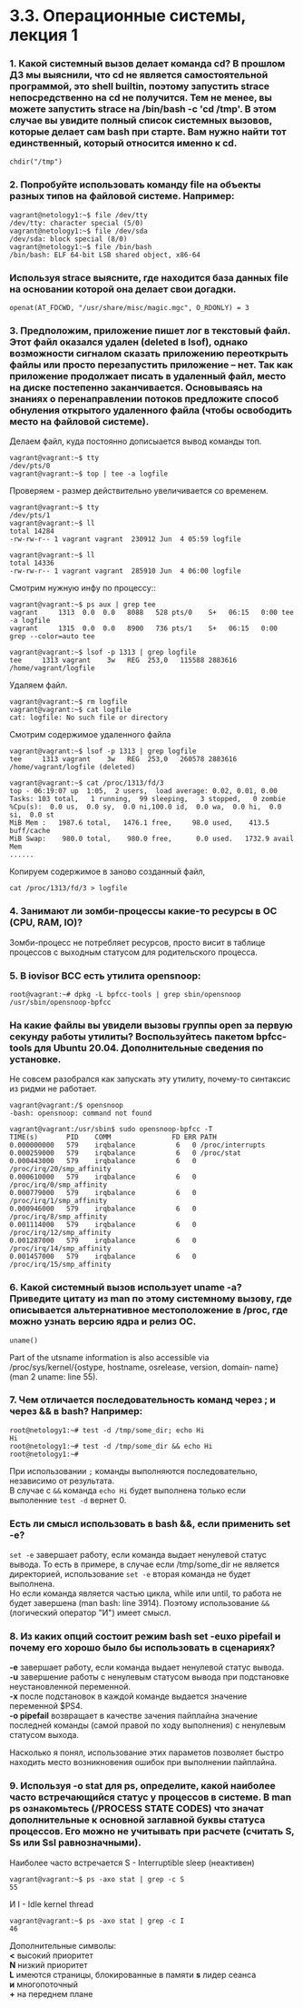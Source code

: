 # 3.3. Операционные системы, лекция 1

### 1. Какой системный вызов делает команда cd? В прошлом ДЗ мы выяснили, что cd не является самостоятельной программой, это shell builtin, поэтому запустить strace непосредственно на cd не получится. Тем не менее, вы можете запустить strace на /bin/bash -c 'cd /tmp'. В этом случае вы увидите полный список системных вызовов, которые делает сам bash при старте. Вам нужно найти тот единственный, который относится именно к cd.

```chdir("/tmp")```

### 2. Попробуйте использовать команду file на объекты разных типов на файловой системе. Например:
```
vagrant@netology1:~$ file /dev/tty
/dev/tty: character special (5/0)
vagrant@netology1:~$ file /dev/sda
/dev/sda: block special (8/0)
vagrant@netology1:~$ file /bin/bash
/bin/bash: ELF 64-bit LSB shared object, x86-64
```
### Используя strace выясните, где находится база данных file на основании которой она делает свои догадки.

```openat(AT_FDCWD, "/usr/share/misc/magic.mgc", O_RDONLY) = 3```

### 3. Предположим, приложение пишет лог в текстовый файл. Этот файл оказался удален (deleted в lsof), однако возможности сигналом сказать приложению переоткрыть файлы или просто перезапустить приложение – нет. Так как приложение продолжает писать в удаленный файл, место на диске постепенно заканчивается. Основываясь на знаниях о перенаправлении потоков предложите способ обнуления открытого удаленного файла (чтобы освободить место на файловой системе).

Делаем файл, куда постоянно дописыается вывод команды топ.
```
vagrant@vagrant:~$ tty
/dev/pts/0
vagrant@vagrant:~$ top | tee -a logfile
```
Проверяем - размер действительно увеличивается со временем.
```
vagrant@vagrant:~$ tty
/dev/pts/1
vagrant@vagrant:~$ ll
total 14284
-rw-rw-r-- 1 vagrant vagrant  230912 Jun  4 05:59 logfile

vagrant@vagrant:~$ ll
total 14336
-rw-rw-r-- 1 vagrant vagrant  285910 Jun  4 06:00 logfile
```
Смотрим нужную инфу по процессу::
```
vagrant@vagrant:~$ ps aux | grep tee
vagrant     1313  0.0  0.0   8088   528 pts/0    S+   06:15   0:00 tee -a logfile
vagrant     1315  0.0  0.0   8900   736 pts/1    S+   06:15   0:00 grep --color=auto tee

vagrant@vagrant:~$ lsof -p 1313 | grep logfile
tee     1313 vagrant    3w   REG  253,0   115588 2883616 /home/vagrant/logfile
```
Удаляем файл.
```
vagrant@vagrant:~$ rm logfile
vagrant@vagrant:~$ cat logfile
cat: logfile: No such file or directory
```
Смотрим содержимое удаленного файла
```
vagrant@vagrant:~$ lsof -p 1313 | grep logfile
tee     1313 vagrant    3w   REG  253,0   260578 2883616 /home/vagrant/logfile (deleted)

vagrant@vagrant:~$ cat /proc/1313/fd/3
top - 06:19:07 up  1:05,  2 users,  load average: 0.02, 0.01, 0.00
Tasks: 103 total,   1 running,  99 sleeping,   3 stopped,   0 zombie
%Cpu(s):  0.0 us,  0.0 sy,  0.0 ni,100.0 id,  0.0 wa,  0.0 hi,  0.0 si,  0.0 st
MiB Mem :   1987.6 total,   1476.1 free,     98.0 used,    413.5 buff/cache
MiB Swap:    980.0 total,    980.0 free,      0.0 used.   1732.9 avail Mem
......
```
Копируем содержимое в заново созданный файл, 
```
cat /proc/1313/fd/3 > logfile
```


### 4. Занимают ли зомби-процессы какие-то ресурсы в ОС (CPU, RAM, IO)?
Зомби-процесс не потребляет ресурсов, просто висит в таблице процессов с выходным статусом для родительского процесса.

### 5. В iovisor BCC есть утилита opensnoop:
```
root@vagrant:~# dpkg -L bpfcc-tools | grep sbin/opensnoop
/usr/sbin/opensnoop-bpfcc
```
### На какие файлы вы увидели вызовы группы open за первую секунду работы утилиты? Воспользуйтесь пакетом bpfcc-tools для Ubuntu 20.04. Дополнительные сведения по установке.
Не совсем разобрался как запускать эту утилиту, почему-то синтаксис из ридми не работает.
```
vagrant@vagrant:/$ opensnoop
-bash: opensnoop: command not found

vagrant@vagrant:/usr/sbin$ sudo opensnoop-bpfcc -T
TIME(s)       PID    COMM               FD ERR PATH
0.000000000   579    irqbalance          6   0 /proc/interrupts
0.000259000   579    irqbalance          6   0 /proc/stat
0.000443000   579    irqbalance          6   0 /proc/irq/20/smp_affinity
0.000610000   579    irqbalance          6   0 /proc/irq/0/smp_affinity
0.000779000   579    irqbalance          6   0 /proc/irq/1/smp_affinity
0.000946000   579    irqbalance          6   0 /proc/irq/8/smp_affinity
0.001114000   579    irqbalance          6   0 /proc/irq/12/smp_affinity
0.001287000   579    irqbalance          6   0 /proc/irq/14/smp_affinity
0.001457000   579    irqbalance          6   0 /proc/irq/15/smp_affinity
```


### 6. Какой системный вызов использует uname -a? Приведите цитату из man по этому системному вызову, где описывается альтернативное местоположение в /proc, где можно узнать версию ядра и релиз ОС.

```uname()```

 Part of the utsname information is also accessible via /proc/sys/kernel/{ostype,  hostname,  osrelease,  version,  domain‐
 name} (man 2 uname: line 55).

### 7. Чем отличается последовательность команд через ; и через && в bash? Например:
```
root@netology1:~# test -d /tmp/some_dir; echo Hi
Hi
root@netology1:~# test -d /tmp/some_dir && echo Hi
root@netology1:~#
```
При использовании ```;``` команды выполняются последовательно, независимо от результата.  
В случае с ```&&``` команда ```echo Hi``` будет выполнена только если выполенние ```test -d``` вернет 0. 

### Есть ли смысл использовать в bash &&, если применить set -e?
```set -e``` завершает работу, если команда выдает ненулевой статус вывода. То есть в примере, в случае если /tmp/some_dir не является директорией, использование ```set -e``` вторая команда не будет выполнена.  
Но если команда является частью цикла, while или until, то работа не будет завершена (man bash: line 3914). Поэтому использование ```&&``` (логический оператор "И") имеет смысл.

### 8. Из каких опций состоит режим bash set -euxo pipefail и почему его хорошо было бы использовать в сценариях?

**-e** завершает работу, если команда выдает ненулевой статус вывода.  
**-u** завершение работы с ненулевым статусом вывода при подстановке неустановленной переменной.  
**-x** после подстановок в каждой команде выдается значение переменной $PS4.  
**-o pipefail** возвращает в качестве зачения пайплайна значение последней команды (самой правой по ходу выполнения) с ненулевым статусом выхода.  

Насколько я понял, использование этих параметов позволяет быстро находить место возникновения ошибок при выполнении пайплайна.


### 9. Используя -o stat для ps, определите, какой наиболее часто встречающийся статус у процессов в системе. В man ps ознакомьтесь (/PROCESS STATE CODES) что значат дополнительные к основной заглавной буквы статуса процессов. Его можно не учитывать при расчете (считать S, Ss или Ssl равнозначными).

Наиболее часто встречается S - Interruptible sleep (неактивен)
```
vagrant@vagrant:~$ ps -axo stat | grep -c S
55
```
И I - Idle kernel thread
```
vagrant@vagrant:~$ ps -axo stat | grep -c I
46
```
Дополнительные символы:  
**<** высокий приоритет   
**N** низкий приоритет  
**L** имеются страницы, блокированные в памяти 
**s** лидер сеанса  
**и** многопоточный  
**+** на переднем плане





